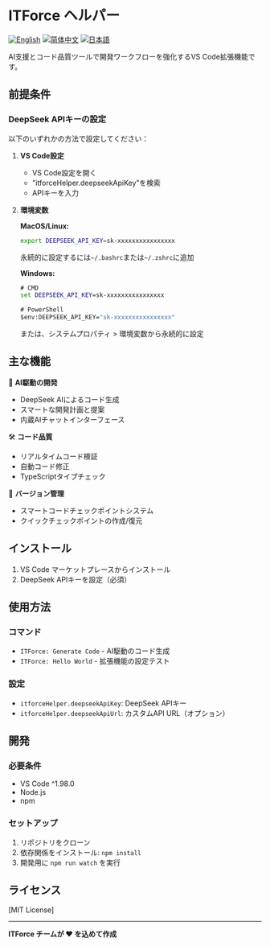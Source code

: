 # ITForce ヘルパー

[![English](https://img.shields.io/badge/Language-English-blue.svg)](./README.md)
[![简体中文](https://img.shields.io/badge/语言-简体中文-red.svg)](./README.zh-CN.md)
[![日本語](https://img.shields.io/badge/言語-日本語-green.svg)](./README.ja-JP.md)

AI支援とコード品質ツールで開発ワークフローを強化するVS Code拡張機能です。

## 前提条件

### DeepSeek APIキーの設定

以下のいずれかの方法で設定してください：

1. **VS Code設定**
   - VS Code設定を開く
   - "itforceHelper.deepseekApiKey"を検索
   - APIキーを入力

2. **環境変数**
   
   **MacOS/Linux:**
   ```bash
   export DEEPSEEK_API_KEY=sk-xxxxxxxxxxxxxxxx
   ```
   永続的に設定するには`~/.bashrc`または`~/.zshrc`に追加

   **Windows:**
   ```cmd
   # CMD
   set DEEPSEEK_API_KEY=sk-xxxxxxxxxxxxxxxx

   # PowerShell
   $env:DEEPSEEK_API_KEY="sk-xxxxxxxxxxxxxxxx"
   ```
   または、システムプロパティ > 環境変数から永続的に設定

## 主な機能

🤖 **AI駆動の開発**
- DeepSeek AIによるコード生成
- スマートな開発計画と提案
- 内蔵AIチャットインターフェース

🛠️ **コード品質**
- リアルタイムコード検証
- 自動コード修正
- TypeScriptタイプチェック

🔄 **バージョン管理**
- スマートコードチェックポイントシステム
- クイックチェックポイントの作成/復元

## インストール

1. VS Code マーケットプレースからインストール
2. DeepSeek APIキーを設定（必須）

## 使用方法

### コマンド
- `ITForce: Generate Code` - AI駆動のコード生成
- `ITForce: Hello World` - 拡張機能の設定テスト

### 設定
- `itforceHelper.deepseekApiKey`: DeepSeek APIキー
- `itforceHelper.deepseekApiUrl`: カスタムAPI URL（オプション）

## 開発

### 必要条件
- VS Code ^1.98.0
- Node.js
- npm

### セットアップ
1. リポジトリをクローン
2. 依存関係をインストール: `npm install`
3. 開発用に `npm run watch` を実行

## ライセンス

[MIT License]

---

**ITForce チームが ❤️ を込めて作成**
